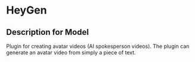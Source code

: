 # HeyGen

## Description for Model

Plugin for creating avatar videos (AI spokesperson videos). The plugin can generate an avatar video from simply a piece of text.

